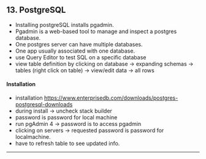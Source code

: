 ## 13. PostgreSQL 
* Installing postgreSQL installs pgadmin.
* Pgadmin is a web-based tool to manage and inspect a postgres database.
* One postgres server can have multiple databases.
* One app usually associated with one database.
* use Query Editor to test SQL on a specific database
* view table definition by clicking on database -> expanding schemas -> tables
  (right click on table) -> view/edit data -> all rows

#### Installation

* installation https://www.enterprisedb.com/downloads/postgres-postgresql-downloads
* during install -> uncheck stack builder
* password is password for local machine
* run pgAdmin 4 -> password is to access pgadmin
* clicking on servers -> requested password is password for localmachine.
* have to refresh table to see updated info.

---
